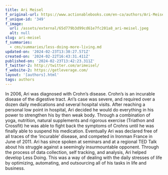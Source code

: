 ```yaml
---
title: Ari Meisel
f_original-url: https://www.actionablebooks.com/en-ca/authors/Ari-Meisel/
f_unique-id: '349'
f_image:
  url: /assets/external/65d779b3d99cd61e7fc201a8_ari-meisel.jpeg
  alt: null
slug: ari-meisel
f_summaries:
  - cms/summaries/less-doing-more-living.md
updated-on: '2024-02-23T13:30:27.571Z'
created-on: '2024-02-22T16:43:31.411Z'
published-on: '2024-02-23T13:42:23.311Z'
f_twitter-2: http://twitter.com/arimeisel/
f_website-2: https://getleverage.com/
layout: '[authors].html'
tags: authors
---
```


In 2006, Ari was diagnosed with Crohn’s disease. Crohn’s is an incurable disease of the digestive tract. Ari’s case was severe, and required over a dozen daily medications and several hospital visits. After reaching a personal low point in hospital, Ari decided he would do everything in his power to strengthen his by then weak body. Through a combination of yoga, nutrition, natural supplements and rigorous exercise (Triathon and Crossfit) he was able to fight back the symptoms of Crohns until he was finally able to suspend his medication. Eventually Ari was declared free of all traces of the ‘incurable’ disease, and competed in Ironman France in June of 2011. Ari has since spoken at seminars and at a regional TED Talk about his struggle against a seemingly insurmountable opponent. Through the process of data collection, self tracking, and analysis, Ari helped develop Less Doing. This was a way of dealing with the daily stresses of life by optimizing, automating, and outsourcing all of his tasks in life and business.
